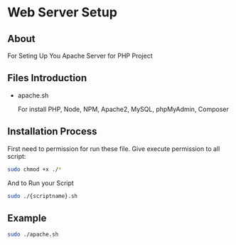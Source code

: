 # Web Server Setup 

## About
For Seting Up You Apache Server for PHP Project

## Files Introduction
  * apache.sh
    <p>For install PHP, Node, NPM, Apache2, MySQL, phpMyAdmin, Composer</p>
    
    
## Installation Process
First need to permission for run these file.
Give execute permission to all script:
```sh
sudo chmod +x ./*
```
And to Run your Script
```sh
sudo ./{scriptname}.sh
```

## Example 
```sh
sudo ./apache.sh
```
